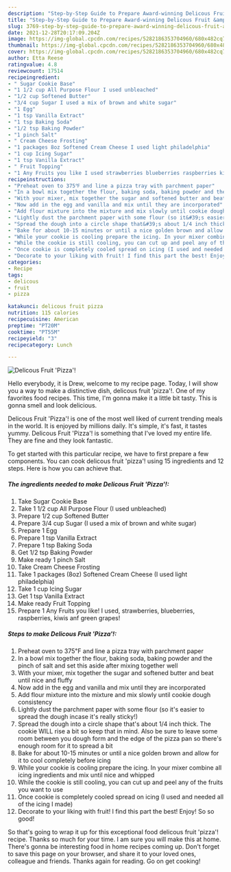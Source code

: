 ```yaml
---
description: "Step-by-Step Guide to Prepare Award-winning Delicous Fruit &amp;#39;Pizza&amp;#39;!"
title: "Step-by-Step Guide to Prepare Award-winning Delicous Fruit &amp;#39;Pizza&amp;#39;!"
slug: 3769-step-by-step-guide-to-prepare-award-winning-delicous-fruit-and-39-pizza-and-39
date: 2021-12-28T20:17:09.204Z
image: https://img-global.cpcdn.com/recipes/5282186353704960/680x482cq70/delicous-fruit-pizza-recipe-main-photo.jpg
thumbnail: https://img-global.cpcdn.com/recipes/5282186353704960/680x482cq70/delicous-fruit-pizza-recipe-main-photo.jpg
cover: https://img-global.cpcdn.com/recipes/5282186353704960/680x482cq70/delicous-fruit-pizza-recipe-main-photo.jpg
author: Etta Reese
ratingvalue: 4.8
reviewcount: 17514
recipeingredient:
- " Sugar Cookie Base"
- "1 1/2 cup All Purpose Flour I used unbleached"
- "1/2 cup Softened Butter"
- "3/4 cup Sugar I used a mix of brown and white sugar"
- "1 Egg"
- "1 tsp Vanilla Extract"
- "1 tsp Baking Soda"
- "1/2 tsp Baking Powder"
- "1 pinch Salt"
- " Cream Cheese Frosting"
- "1 packages 8oz Softened Cream Cheese I used light philadelphia"
- "1 cup Icing Sugar"
- "1 tsp Vanilla Extract"
- " Fruit Topping"
- "1 Any Fruits you like I used strawberries blueberries raspberries kiwis anf green grapes"
recipeinstructions:
- "Preheat oven to 375℉ and line a pizza tray with parchment paper"
- "In a bowl mix together the flour, baking soda, baking powder and the pinch of salt and set this aside after mixing together well"
- "With your mixer, mix together the sugar and softened butter and beat until nice and fluffy"
- "Now add in the egg and vanilla and mix until they are incorporated"
- "Add flour mixture into the mixture and mix slowly until cookie dough consistency"
- "Lightly dust the parchment paper with some flour (so it&#39;s easier to spread the dough incase it&#39;s really sticky!)"
- "Spread the dough into a circle shape that&#39;s about 1/4 inch thick. The cookie WILL rise a bit so keep that in mind. Also be sure to leave some room between you dough form and the edge of the pizza pan so there&#39;s enough room for it to spread a bit"
- "Bake for about 10-15 minutes or until a nice golden brown and allow for it to cool completely before icing"
- "While your cookie is cooling prepare the icing. In your mixer combine all icing ingredients and mix until nice and whipped"
- "While the cookie is still cooling, you can cut up and peel any of the fruits you want to use"
- "Once cookie is completely cooled spread on icing (I used and needed all of the icing I made)"
- "Decorate to your liking with fruit! I find this part the best! Enjoy! So so good!"
categories:
- Recipe
tags:
- delicous
- fruit
- pizza

katakunci: delicous fruit pizza 
nutrition: 115 calories
recipecuisine: American
preptime: "PT20M"
cooktime: "PT55M"
recipeyield: "3"
recipecategory: Lunch

---
```



![Delicous Fruit &#39;Pizza&#39;!](https://img-global.cpcdn.com/recipes/5282186353704960/680x482cq70/delicous-fruit-pizza-recipe-main-photo.jpg)

Hello everybody, it is Drew, welcome to my recipe page. Today, I will show you a way to make a distinctive dish, delicous fruit &#39;pizza&#39;!. One of my favorites food recipes. This time, I'm gonna make it a little bit tasty. This is gonna smell and look delicious.

Delicous Fruit &#39;Pizza&#39;! is one of the most well liked of current trending meals in the world. It is enjoyed by millions daily. It's simple, it's fast, it tastes yummy. Delicous Fruit &#39;Pizza&#39;! is something that I've loved my entire life. They are fine and they look fantastic.




To get started with this particular recipe, we have to first prepare a few components. You can cook delicous fruit &#39;pizza&#39;! using 15 ingredients and 12 steps. Here is how you can achieve that.

<!--inarticleads1-->

##### The ingredients needed to make Delicous Fruit &#39;Pizza&#39;!:

1. Take  Sugar Cookie Base
1. Take 1 1/2 cup All Purpose Flour (I used unbleached)
1. Prepare 1/2 cup Softened Butter
1. Prepare 3/4 cup Sugar (I used a mix of brown and white sugar)
1. Prepare 1 Egg
1. Prepare 1 tsp Vanilla Extract
1. Prepare 1 tsp Baking Soda
1. Get 1/2 tsp Baking Powder
1. Make ready 1 pinch Salt
1. Take  Cream Cheese Frosting
1. Take 1 packages (8oz) Softened Cream Cheese (I used light philadelphia)
1. Take 1 cup Icing Sugar
1. Get 1 tsp Vanilla Extract
1. Make ready  Fruit Topping
1. Prepare 1 Any Fruits you like! I used, strawberries, blueberries, raspberries, kiwis anf green grapes!




<!--inarticleads2-->

##### Steps to make Delicous Fruit &#39;Pizza&#39;!:

1. Preheat oven to 375℉ and line a pizza tray with parchment paper
1. In a bowl mix together the flour, baking soda, baking powder and the pinch of salt and set this aside after mixing together well
1. With your mixer, mix together the sugar and softened butter and beat until nice and fluffy
1. Now add in the egg and vanilla and mix until they are incorporated
1. Add flour mixture into the mixture and mix slowly until cookie dough consistency
1. Lightly dust the parchment paper with some flour (so it&#39;s easier to spread the dough incase it&#39;s really sticky!)
1. Spread the dough into a circle shape that&#39;s about 1/4 inch thick. The cookie WILL rise a bit so keep that in mind. Also be sure to leave some room between you dough form and the edge of the pizza pan so there&#39;s enough room for it to spread a bit
1. Bake for about 10-15 minutes or until a nice golden brown and allow for it to cool completely before icing
1. While your cookie is cooling prepare the icing. In your mixer combine all icing ingredients and mix until nice and whipped
1. While the cookie is still cooling, you can cut up and peel any of the fruits you want to use
1. Once cookie is completely cooled spread on icing (I used and needed all of the icing I made)
1. Decorate to your liking with fruit! I find this part the best! Enjoy! So so good!




So that's going to wrap it up for this exceptional food delicous fruit &#39;pizza&#39;! recipe. Thanks so much for your time. I am sure you will make this at home. There's gonna be interesting food in home recipes coming up. Don't forget to save this page on your browser, and share it to your loved ones, colleague and friends. Thanks again for reading. Go on get cooking!
